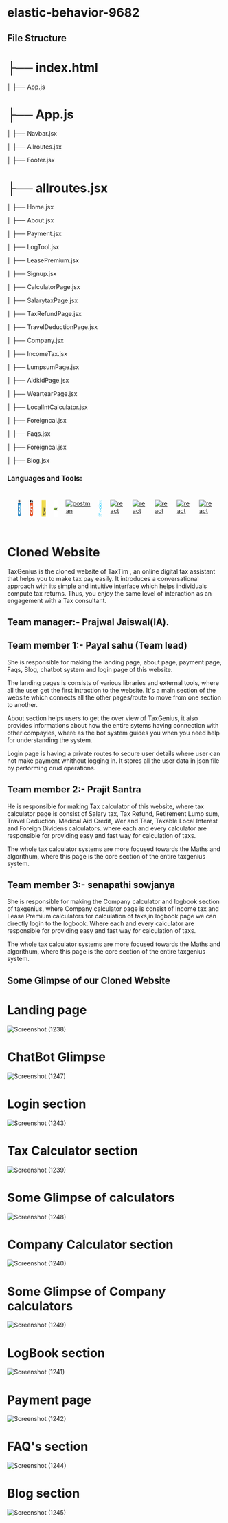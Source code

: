 # elastic-behavior-9682


## File Structure


├── index.html
===

│   ├── App.js



├── App.js
===

│   ├── Navbar.jsx

│   ├── Allroutes.jsx

│   ├── Footer.jsx



├── allroutes.jsx
===

│   ├── Home.jsx

│   ├── About.jsx

│   ├── Payment.jsx

│   ├── LogTool.jsx

│   ├── LeasePremium.jsx

│   ├── Signup.jsx

│   ├── CalculatorPage.jsx

│   ├── SalarytaxPage.jsx

│   ├── TaxRefundPage.jsx

│   ├── TravelDeductionPage.jsx

│   ├── Company.jsx

│   ├── IncomeTax.jsx

│   ├── LumpsumPage.jsx

│   ├── AidkidPage.jsx

│   ├── WeartearPage.jsx

│   ├── LocalIntCalculator.jsx

│   ├── Foreigncal.jsx

│   ├── Faqs.jsx

│   ├── Foreigncal.jsx

│   ├── Blog.jsx


<h3 align="left">Languages and Tools:</h3>
<p align="left" style=' width:"90%"; margin: auto; padding: 23px; display: flex; gap: 18px;'> <a href="https://www.w3schools.com/css/" target="_blank" rel="noreferrer"> <img src="https://raw.githubusercontent.com/devicons/devicon/master/icons/css3/css3-original-wordmark.svg" alt="css3" width="40" height="40"/> </a>  <a href="https://www.w3.org/html/" target="_blank" rel="noreferrer"> <img src="https://raw.githubusercontent.com/devicons/devicon/master/icons/html5/html5-original-wordmark.svg" alt="html5" width="40" height="40"/> </a> <a href="https://developer.mozilla.org/en-US/docs/Web/JavaScript" target="_blank" rel="noreferrer"> <img src="https://raw.githubusercontent.com/devicons/devicon/master/icons/javascript/javascript-original.svg" alt="javascript" width="40" height="40"/> </a> <a href="https://nodejs.org" target="_blank" rel="noreferrer"> <img src="https://raw.githubusercontent.com/devicons/devicon/master/icons/nodejs/nodejs-original-wordmark.svg" alt="nodejs" width="40" height="40"/> </a> <a href="https://postman.com" target="_blank" rel="noreferrer"> <img src="https://www.vectorlogo.zone/logos/getpostman/getpostman-icon.svg" alt="postman" width="40" height="40"/> </a> <a href="https://reactjs.org/" target="_blank" rel="noreferrer"> <img src="https://raw.githubusercontent.com/devicons/devicon/master/icons/react/react-original-wordmark.svg" alt="react" width="40" height="40"/> </a> <a href="https://chakra-ui.com/" target="_blank" rel="noreferrer"> <img src="https://image.pngaaa.com/704/7959704-middle.png" alt="react" width="50" height="40"/> </a> <a href="https://openbase.com/js/slick-slider/documentation" target="_blank" rel="noreferrer"> <img src="https://gymove.dexignzone.com/react/welcome/images/icons/44.png" alt="react" width="50" height="40"/> </a>  <a href="https://app.cyclic.sh/#/" target="_blank" rel="noreferrer"> <img src="https://th.bing.com/th/id/OIP.NCU8PydXbTaszgAQ2xGNHwAAAA?w=279&h=175&c=7&r=0&o=5&dpr=1.3&pid=1.7" alt="react" width="50" height="40"/> </a><a href="https://vercel.com/" target="_blank" rel="noreferrer"> <img src="https://th.bing.com/th/id/OIP.ypz_d6GL7n2nXfQnbw_ARAHaFj?w=195&h=180&c=7&r=0&o=5&dpr=1.3&pid=1.7" alt="react" width="50" height="40"/> </a>
<a href="https://redux.js.org/" target="_blank" rel="noreferrer"> <img src="https://th.bing.com/th/id/OIP.WcRnU2ERqYHZBKBQ0zXCvgHaGs?w=188&h=180&c=7&r=0&o=5&dpr=1.3&pid=1.7" alt="react" width="50" height="40"/> </a></p>



#  Cloned Website
TaxGenius is the cloned website of TaxTim , an online digital tax assistant that helps you to make tax pay easily.
It introduces a conversational approach with its simple and intuitive interface which helps individuals compute tax returns.
Thus, you enjoy the same level of interaction as an engagement with a Tax consultant.


## Team manager:- Prajwal Jaiswal(IA).


## Team member 1:- Payal sahu (Team lead)
She is responsible for making the landing page, about page, payment page, Faqs, Blog, chatbot system and login page of this website.

   The landing pages is consists of various libraries and external tools, where all the user get the first intraction to the website. It's a main section of the website which connects all the other pages/route to move from one section to another.   

   About section helps users to get the over view of TaxGenius, it also provides informations about how the entire sytems having connection with other compayies, where as the bot system guides you when you need help for understanding the system.
   
Login page is having a private routes to secure user details where user can not make payment whithout logging in. It stores all the user data in json file by performing crud operations.



## Team member 2:- Prajit Santra
He is responsible for making Tax calculator of this website, where tax calculator page is consist of Salary tax, Tax Refund, Retirement Lump sum, Travel Deduction, Medical Aid Credit, Wer and Tear, Taxable Local Interest and Foreign Dividens calculators. where each and every calculator are responsible for providing easy and fast  way for calculation of taxs.

The whole tax calculator systems are more focused towards the Maths and algorithum, where this page is the core section of the entire taxgenius system.


## Team member 3:- senapathi sowjanya
She is responsible for making the Company calculator and logbook section of taxgenius, where Company calculator page is consist of Income tax and Lease Premium calculators for calculation of taxs,in logbook page we can directly login to the logbook. Where each and every calculator are responsible for providing easy and fast  way for calculation of taxs.


The whole tax calculator systems are more focused towards the Maths and algorithum, where this page is the core section of the entire taxgenius system.



## Some Glimpse of our Cloned Website


# Landing page
![Screenshot (1238)](https://user-images.githubusercontent.com/115584065/236942350-19b18640-92db-4deb-98c4-21e0feece481.png)


# ChatBot Glimpse
![Screenshot (1247)](https://user-images.githubusercontent.com/115584065/236942818-2321a1b8-036e-4b80-85bc-d0b74b9347aa.png)


# Login section
![Screenshot (1243)](https://user-images.githubusercontent.com/115584065/236944677-9056834a-022d-44fe-bdee-8d93d258b0ba.png)


# Tax Calculator section
![Screenshot (1239)](https://user-images.githubusercontent.com/115584065/236943047-72149033-072c-4dfa-9ccf-80b0fcaa39bd.png)


# Some Glimpse of calculators
![Screenshot (1248)](https://user-images.githubusercontent.com/115584065/236943897-12137764-fd6e-4272-9394-26893aab97e5.png)


# Company Calculator section
![Screenshot (1240)](https://user-images.githubusercontent.com/115584065/236943518-c3bf920b-d08d-4e61-8e6f-1c1eceb39eae.png)


# Some Glimpse of Company calculators
![Screenshot (1249)](https://user-images.githubusercontent.com/115584065/236943960-a554b4a0-fb8d-419f-b6b3-16a433d2522b.png)


# LogBook section
![Screenshot (1241)](https://user-images.githubusercontent.com/115584065/236944147-fa84d822-b649-473a-8262-011dfbd01f74.png)


# Payment page
![Screenshot (1242)](https://user-images.githubusercontent.com/115584065/236944373-2cbbbebe-7794-48e4-a9fc-48db494a4808.png)


# FAQ's section
![Screenshot (1244)](https://user-images.githubusercontent.com/115584065/236944915-de13098a-eb4f-4554-a1c1-359518d0add1.png)


# Blog section
![Screenshot (1245)](https://user-images.githubusercontent.com/115584065/236945021-f33bc1db-547c-452c-818a-e4ba900febec.png)

